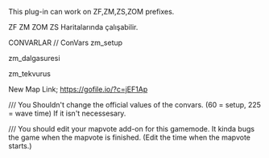 This plug-in can work on ZF,ZM,ZS,ZOM prefixes.

ZF ZM ZOM ZS Haritalarında çalışabilir.


CONVARLAR // ConVars
zm_setup

zm_dalgasuresi

zm_tekvurus

New Map Link;
https://gofile.io/?c=jEF1Ap

/// You Shouldn't change the official values of the convars. (60 = setup, 225 = wave time) If it isn't necessesary.


/// You should edit your mapvote add-on for this gamemode. It kinda bugs the game when the mapvote is finished. (Edit the time when the mapvote starts.)
